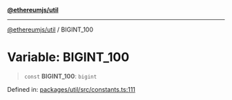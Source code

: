 [**@ethereumjs/util**](../README.md)

***

[@ethereumjs/util](../README.md) / BIGINT\_100

# Variable: BIGINT\_100

> `const` **BIGINT\_100**: `bigint`

Defined in: [packages/util/src/constants.ts:111](https://github.com/ethereumjs/ethereumjs-monorepo/blob/master/packages/util/src/constants.ts#L111)
